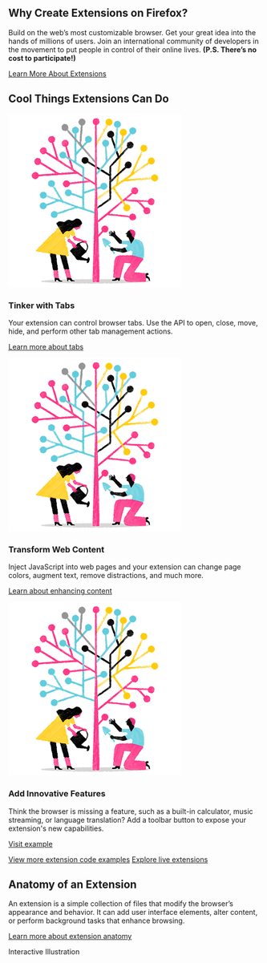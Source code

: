 <!-- Section Intro -->
<div class="section-intro">
<div class="grid-container grid-x grid-padding-x align-center">
<div class="cell small-12 medium-6 large-5" markdown="1">

## Why Create Extensions on Firefox?

</div>
<div class="cell small-12 medium-6 large-5" markdown="1">

Build on the web’s most customizable browser. Get your great idea into the hands of millions of users. Join an international community of developers in the movement to put people in control of their online lives. __(P.S. There’s no cost to participate!)__

[Learn More About Extensions](https://www.google.com)

</div>
</div>
</div>
<!-- END: Section Intro -->


<!-- Section Tiles -->
<div class="section-tiles">
<div class="grid-container grid-x grid-padding-x align-center tiles-outside">
<div class="cell small-12 medium-8 large-6 text-center" markdown="1">

## Cool Things Extensions Can Do

</div>
</div>
<div class="grid-container grid-x grid-padding-x align-center tiles-container">

<!-- Tile 1 -->
<div class="cell small-12 medium-4 tile" markdown="1">

![Tinker with Tabs](assets/img/billboard-more-power.f83d248d8724.png "Tinker with Tabs")

### Tinker with Tabs

Your extension can control browser tabs. Use the API to open, close, move, hide, and perform other tab management actions.

[Learn more about tabs](https://www.google.com)

</div>
<!-- END: Tile 1 -->

<!-- Tile 2 -->
<div class="cell small-12 medium-4 tile" markdown="1">

![Transform Web Content](assets/img/billboard-more-power.f83d248d8724.png "Transform Web Content")

### Transform Web Content

Inject JavaScript into web pages and your extension can change page colors, augment text, remove distractions, and much more.

[Learn about enhancing content](https://www.google.com)

</div>
<!-- END: Tile 2 -->

<!-- Tile 3 -->
<div class="cell small-12 medium-4 tile" markdown="1">

![Add Innovative Features](assets/img/billboard-more-power.f83d248d8724.png "Add Innovative Features")

### Add Innovative Features

Think the browser is missing a feature, such as a built-in calculator, music streaming, or language translation? Add a toolbar button to expose your extension's new capabilities.

[Visit example](https://www.google.com)

</div>
<!-- END: Tile 3 -->

</div>
<div class="grid-container grid-x grid-padding-x align-center tiles-outside">
<div class="cell small-12 medium-8 large-6 text-center" markdown="1">

[View more extension code examples](https://www.google.com)
[Explore live extensions](https://www.google.com)

</div>
</div>
</div>
<!-- END: Section Tiles -->


<!-- Section Anatomy of an Extension -->
<div class="section-anatomy">
<div class="grid-container grid-x grid-padding-x align-center">
<div class="cell small-12 medium-6 large-5" markdown="1">

## Anatomy of an Extension

</div>
<div class="cell small-12 medium-6 large-5" markdown="1">
	
An extension is a simple collection of files that modify the browser’s appearance and behavior. It can add user interface elements, alter content, or perform background tasks that enhance browsing.

[Learn more about extension anatomy](https://www.google.com)

</div>
</div>
<div class="grid-container grid-x grid-padding-x align-center">
<div class="cell small-12 medium-6 large-5" markdown="1">

Interactive Illustration

</div>
</div>
</div>
<!-- END: Section Anatomy of an Extension -->
